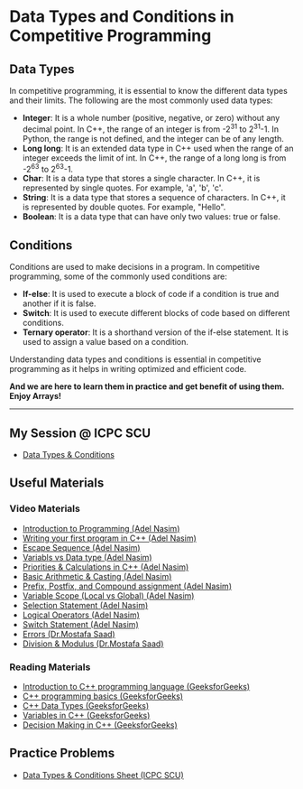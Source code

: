 
# Data Types and Conditions in Competitive Programming

## Data Types

In competitive programming, it is essential to know the different data types and their limits. The following are the most commonly used data types:

-   **Integer**: It is a whole number (positive, negative, or zero) without any decimal point. In C++, the range of an integer is from -2<sup>31</sup> to 2<sup>31</sup>-1. In Python, the range is not defined, and the integer can be of any length.
-   **Long long**: It is an extended data type in C++ used when the range of an integer exceeds the limit of int. In C++, the range of a long long is from -2<sup>63</sup> to 2<sup>63</sup>-1.
-   **Char**: It is a data type that stores a single character. In C++, it is represented by single quotes. For example, 'a', 'b', 'c'.
-   **String**: It is a data type that stores a sequence of characters. In C++, it is represented by double quotes. For example, "Hello".
-   **Boolean**: It is a data type that can have only two values: true or false.

## Conditions

Conditions are used to make decisions in a program. In competitive programming, some of the commonly used conditions are:

-   **If-else**: It is used to execute a block of code if a condition is true and another if it is false.
-   **Switch**: It is used to execute different blocks of code based on different conditions.
-   **Ternary operator**: It is a shorthand version of the if-else statement. It is used to assign a value based on a condition.

Understanding data types and conditions is essential in competitive programming as it helps in writing optimized and efficient code.



**And we are here to learn them in practice and get benefit of using them.**  
**Enjoy Arrays!**

<hr>

## My Session @ ICPC SCU

- [Data Types & Conditions](https://www.youtube.com/watch?v=Ua_O0tLhtF8)


## Useful Materials 

### Video Materials

- [Introduction to Programming (Adel Nasim)](https://www.youtube.com/watch?v=z1FdInL8sjg&list=PLCInYL3l2AajFAiw4s1U4QbGszcQ-rAb3&index=1)
- [Writing your first program in C++ (Adel Nasim)](https://www.youtube.com/watch?v=xo1R1nYM4aw&list=PLCInYL3l2AajFAiw4s1U4QbGszcQ-rAb3&index=2)
- [Escape Sequence (Adel Nasim)](https://www.youtube.com/watch?v=pw7rTydaSYs&list=PLCInYL3l2AajFAiw4s1U4QbGszcQ-rAb3&index=3)
- [Variabls vs Data type (Adel Nasim)](https://www.youtube.com/watch?v=FBjOHTuOIqo&list=PLCInYL3l2AajFAiw4s1U4QbGszcQ-rAb3&index=4)
- [Priorities & Calculations in C++ (Adel Nasim)](https://www.youtube.com/watch?v=0rYYaXlEiAY&list=PLCInYL3l2AajFAiw4s1U4QbGszcQ-rAb3&index=5)
- [Basic Arithmetic & Casting (Adel Nasim)](https://www.youtube.com/watch?v=UpBYeNTwgbs&list=PLCInYL3l2AajFAiw4s1U4QbGszcQ-rAb3&index=6)
- [Prefix, Postfix, and Compound assignment (Adel Nasim)](https://www.youtube.com/watch?v=6XjgNR5Cw48&list=PLCInYL3l2AajFAiw4s1U4QbGszcQ-rAb3&index=7)
- [Variable Scope (Local vs Global) (Adel Nasim)](https://www.youtube.com/watch?v=Pkl5iFCNNs4&list=PLCInYL3l2AajFAiw4s1U4QbGszcQ-rAb3&index=8)
- [Selection Statement (Adel Nasim)](https://www.youtube.com/watch?v=F56Bo4I0GhA&list=PLCInYL3l2AajFAiw4s1U4QbGszcQ-rAb3&index=9)
- [Logical Operators (Adel Nasim)](https://www.youtube.com/watch?v=taov2H_-nlU&list=PLCInYL3l2AajFAiw4s1U4QbGszcQ-rAb3&index=10)
- [Switch Statement (Adel Nasim)](https://www.youtube.com/watch?v=-MTeqw7gZf0&list=PLCInYL3l2AajFAiw4s1U4QbGszcQ-rAb3&index=11)
- [Errors (Dr.Mostafa Saad)](https://www.youtube.com/watch?v=I11mfEdfh-4&ab_channel=ArabicCompetitiveProgramming)
- [Division & Modulus (Dr.Mostafa Saad)](https://www.youtube.com/watch?v=jJVaDl_dePk&ab_channel=ArabicCompetitiveProgramming)


### Reading Materials

- [Introduction to C++ programming language (GeeksforGeeks)](https://www.geeksforgeeks.org/introduction-to-c-programming-language/?ref=lbp)
- [C++ programming basics (GeeksforGeeks)](https://www.geeksforgeeks.org/c-programming-basics/?ref=lbp)
- [C++ Data Types (GeeksforGeeks)](https://www.geeksforgeeks.org/c-data-types/?ref=lbp)
- [Variables in C++ (GeeksforGeeks)](https://www.geeksforgeeks.org/variables-in-c/?ref=lbp)
- [Decision Making in C++ (GeeksforGeeks)](https://www.geeksforgeeks.org/decision-making-c-c-else-nested-else/?ref=lbp)

## Practice Problems 
- [Data Types & Conditions Sheet (ICPC SCU)](https://codeforces.com/group/n3sTiYtHxI/contest/348729)